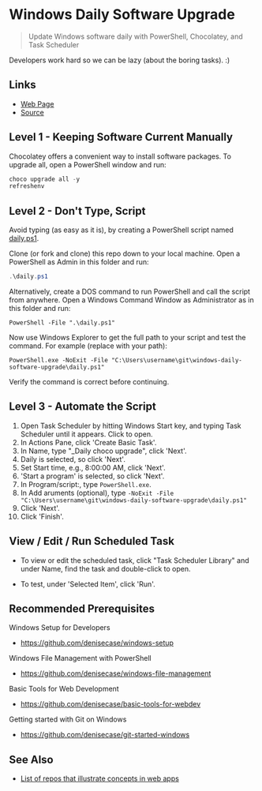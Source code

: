 # Windows Daily Software Upgrade

> Update Windows software daily with PowerShell, Chocolatey, and Task Scheduler

Developers work hard so we can be lazy (about the boring tasks). :)

## Links

- [Web Page](https://denisecase.github.io/windows-daily-software-upgrade/)
- [Source](https://github.com/denisecase/windows-daily-software-upgrade)

## Level 1 - Keeping Software Current Manually

Chocolatey offers a convenient way to install software packages. To upgrade all, open a PowerShell window and run:

```PowerShell
choco upgrade all -y
refreshenv
```

## Level 2 - Don't Type, Script

Avoid typing (as easy as it is), by creating a PowerShell script named [daily.ps1](.\daily.ps1).

Clone (or fork and clone) this repo down to your local machine. Open a PowerShell as Admin in this folder and run:

```PowerShell
.\daily.ps1
```

Alternatively, create a DOS command to run PowerShell and call the script from anywhere. Open a Windows Command Window as Administrator as in this folder and run:

```DOS
PowerShell -File ".\daily.ps1"
```

Now use Windows Explorer to get the full path to your script and test the command. For example (replace with your path):

```DOS
PowerShell.exe -NoExit -File "C:\Users\username\git\windows-daily-software-upgrade\daily.ps1"
```

Verify the command is correct before continuing.

## Level 3 - Automate the Script

1. Open Task Scheduler by hitting Windows Start key, and typing Task Scheduler until it appears. Click to open.
1. In Actions Pane, click 'Create Basic Task'.
1. In Name, type "_Daily choco upgrade", click 'Next'.
1. Daily is selected, so click 'Next'.
1. Set Start time, e.g., 8:00:00 AM, click 'Next'.
1. 'Start a program' is selected, so click 'Next'.
1. In Program/script:, type ```PowerShell.exe```.
1. In Add aruments (optional), type ```-NoExit -File "C:\Users\username\git\windows-daily-software-upgrade\daily.ps1"```
1. Click 'Next'.
1. Click 'Finish'.

## View / Edit / Run Scheduled Task

- To view or edit the scheduled task, click "Task Scheduler Library" and under Name, find the task and double-click to open.

- To test, under 'Selected Item', click 'Run'.

## Recommended Prerequisites

Windows Setup for Developers

- <https://github.com/denisecase/windows-setup>

Windows File Management with PowerShell

- <https://github.com/denisecase/windows-file-management>

Basic Tools for Web Development

- <https://github.com/denisecase/basic-tools-for-webdev>

Getting started with Git on Windows

- <https://github.com/denisecase/git-started-windows>

## See Also

- [List of repos that illustrate concepts in web apps](https://profcase.github.io/web-apps-list/)
